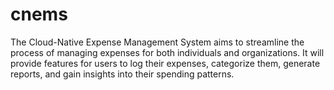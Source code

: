 # cnems
The Cloud-Native Expense Management System aims to streamline the process of managing expenses for both individuals and organizations. It will provide features for users to log their expenses, categorize them, generate reports, and gain insights into their spending patterns.
